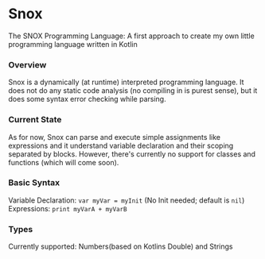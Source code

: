 # Snox
The SNOX Programming Language: A first approach to create my own little programming language written in Kotlin

### Overview
Snox is a dynamically (at runtime) interpreted programming language.
It does not do any static code analysis (no compiling in is purest sense),
but it does some syntax error checking while parsing.

### Current State
As for now, Snox can parse and execute simple assignments like expressions and
it understand variable declaration and their scoping separated by blocks.
However, there's currently no support for classes and functions (which will come soon).

### Basic Syntax

Variable Declaration: `var myVar = myInit` (No Init needed; default is `nil`)
Expressions: `print myVarA + myVarB`

### Types
Currently supported: Numbers(based on Kotlins Double) and Strings